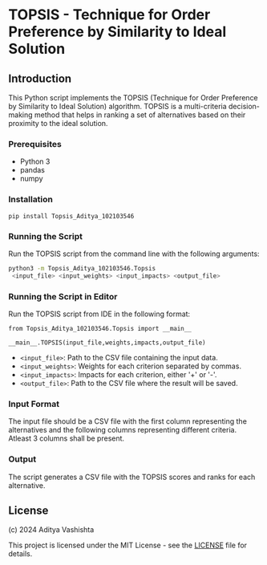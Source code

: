 # TOPSIS - Technique for Order Preference by Similarity to Ideal Solution

## Introduction

This Python script implements the TOPSIS (Technique for Order Preference by Similarity to Ideal Solution) algorithm. TOPSIS is a multi-criteria decision-making method that helps in ranking a set of alternatives based on their proximity to the ideal solution.

### Prerequisites

- Python 3
- pandas
- numpy

### Installation
```pip install Topsis_Aditya_102103546```

### Running the Script

Run the TOPSIS script from the command line with the following arguments:

```bash
python3 -m Topsis_Aditya_102103546.Topsis
 <input_file> <input_weights> <input_impacts> <output_file>
```
### Running the Script in Editor

Run the TOPSIS script from IDE in the following format:

```
from Topsis_Aditya_102103546.Topsis import __main__

__main__.TOPSIS(input_file,weights,impacts,output_file)
```

- `<input_file>`: Path to the CSV file containing the input data.
- `<input_weights>`: Weights for each criterion separated by commas.
- `<input_impacts>`: Impacts for each criterion, either '+' or '-'.
- `<output_file>`: Path to the CSV file where the result will be saved.

### Input Format

The input file should be a CSV file with the first column representing the alternatives and the following columns representing different criteria. Atleast 3 columns shall be present.

### Output

The script generates a CSV file with the TOPSIS scores and ranks for each alternative.

## License

(c) 2024 Aditya Vashishta

This project is licensed under the MIT License - see the [LICENSE](LICENSE) file for details.
```